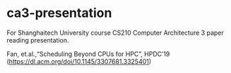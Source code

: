 # ca3-presentation
For Shanghaitech University course CS210 Computer Architecture 3 paper reading presentation.

Fan, et.al.,“Scheduling Beyond CPUs for HPC”, HPDC’19 (https://dl.acm.org/doi/10.1145/3307681.3325401)

